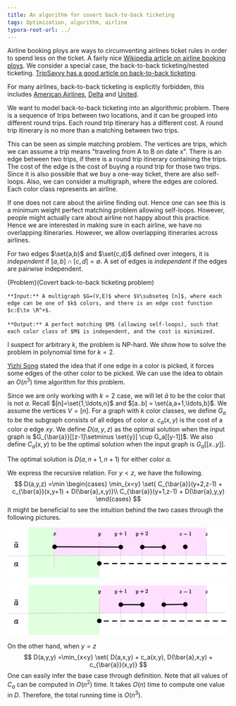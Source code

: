 ```yaml
---
title: An algorithm for covert back-to-back ticketing
tags: Optimization, algorithm, airline
typora-root-url: ../
---
```



Airline booking ploys are ways to circumventing airlines ticket rules in order to spend less on the ticket. A fairly nice [Wikipedia article on airline booking ploys](https://en.wikipedia.org/wiki/Airline_booking_ploys). We consider a special case, the back-to-back ticketing/nested ticketing. [TripSavvy has a good article on back-to-back ticketing](https://www.tripsavvy.com/back-to-back-ticketing-468287). 

For many airlines, back-to-back ticketing is explicitly forbidden, this includes [American Airlines](https://www.aa.com/i18n/customer-service/support/conditions-of-carriage.jsp?anchorEvent=false&from=footer?#ticketvalidity), [Delta](https://www.delta.com/us/en/booking-information/fare-classes-and-tickets/ticket-rules-restrictions) and [United](https://www.united.com/ual/en/us/fly/contract-of-carriage.html).

We want to model back-to-back ticketing into an algorithmic problem. There is a sequence of trips between two locations, and it can be grouped into different round trips. Each round trip itinerary has a different cost. A round trip itinerary is no more than a matching between two trips. 

This can be seen as simple matching problem. The vertices are trips, which we can assume a trip means "traveling from A to B on date x". There is an edge between two trips, if there is a round trip itinerary containing the trips. The cost of the edge is the cost of buying a round trip for those two trips. Since it is also possible that we buy a one-way ticket, there are also self-loops. Also, we can consider a multigraph, where the edges are colored. Each color class represents an airline.

If one does not care about the airline finding out. Hence one can see this is a minimum weight perfect matching problem allowing self-loops. However, people might actually care about airline not happy about this practice. Hence we are interested in making sure in each airline, we have no overlapping itineraries. However, we allow overlapping itineraries across airlines. 

For two edges $\set{a,b}$ and $\set{c,d}$ defined over integers, it is _independent_ if $[a,b]\cap [c,d]= \emptyset$. A set of edges is _independent_ if the edges are pairwise independent.

{Problem}(Covert back-to-back ticketing problem)
    
    **Input:** A multigraph $G=(V,E)$ where $V\subseteq [n]$, where each edge can be one of $k$ colors, and there is an edge cost function $c:E\to \R^+$. 
    
    **Output:** A perfect matching $M$ (allowing self-loops), such that each color class of $M$ is independent, and the cost is minimized. 

I suspect for arbitrary $k$, the problem is NP-hard. We show how to solve the problem in polynomial time for $k=2$. 

[Yizhi Song](https://yizhis.github.io/) stated the idea that if one edge in a color is picked, it forces some edges of the other color to be picked. We can use the idea to obtain an $O(n^3)$ time algorithm for this problem.

Since we are only working with $k=2$ case, we will let $\bar{a}$ to be the color that is not $a$. Recall $[n]=\set{1,\ldots,n}$ and $[a..b] = \set{a,a+1,\ldots,b}$. We assume the vertices $V=[n]$. For a graph with $k$ color classes, we define $G_a$ to be the subgraph consists of all edges of color $a$. $c_a(x,y)$ is the cost of a color $a$ edge $xy$. We define $D(a,y,z)$ as the optimal solution when the input graph is $G_{\bar{a}}[[z-1]\setminus \set{y}] \cup G_a[[y-1]]$. We also define $C_{a}(x,y)$ to be the optimal solution when the input graph is $G_a[[x..y]]$.

The optimal solution is $D(a,n+1,n+1)$ for either color $a$.

We express the recursive relation. For $y<z$, we have the following.
$$
D(a,y,z) =\min \begin{cases}
\min_{x<y} \set{ C_{\bar{a}}(y+2,z-1) + c_{\bar{a}}(x,y+1) + D(\bar{a},x,y)}\\
C_{\bar{a}}(y+1,z-1) + D(\bar{a},y,y)
\end{cases}
$$
It might be beneficial to see the intuition behind the two cases through the following pictures.

![First case.](/files/ticketing_case1.png)

![Second case.](/files/ticketing_case2.png)

On the other hand, when $y=z$
$$
D(a,y,y) =\min_{x<y} \set{
D(a,x,y) + c_a(x,y),
D(\bar{a},x,y) + c_{\bar{a}}(x,y)}
$$
One can easily infer the base case through definition. Note that all values of $C_a$ can be computed in $O(n^2)$ time. It takes $O(n)$ time to compute one value in $D$. Therefore, the total running time is $O(n^3)$.


